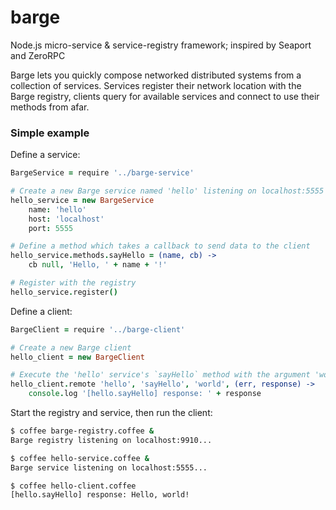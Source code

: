barge
=====

Node.js micro-service &amp; service-registry framework; inspired by Seaport and ZeroRPC

Barge lets you quickly compose networked distributed systems from a collection of services. Services register their network location with the Barge registry, clients query for available services and connect to use their methods from afar.

### Simple example

Define a service:

```coffee
BargeService = require '../barge-service'

# Create a new Barge service named 'hello' listening on localhost:5555
hello_service = new BargeService
    name: 'hello'
    host: 'localhost'
    port: 5555

# Define a method which takes a callback to send data to the client
hello_service.methods.sayHello = (name, cb) ->
    cb null, 'Hello, ' + name + '!'

# Register with the registry
hello_service.register()
```

Define a client:

```coffee
BargeClient = require '../barge-client'

# Create a new Barge client
hello_client = new BargeClient

# Execute the 'hello' service's `sayHello` method with the argument 'world'
hello_client.remote 'hello', 'sayHello', 'world', (err, response) ->
    console.log '[hello.sayHello] response: ' + response
```

Start the registry and service, then run the client:

```sh
$ coffee barge-registry.coffee &
Barge registry listening on localhost:9910...

$ coffee hello-service.coffee &
Barge service listening on localhost:5555...

$ coffee hello-client.coffee
[hello.sayHello] response: Hello, world!
```
